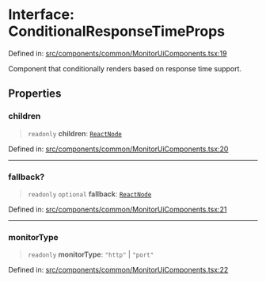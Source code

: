 # Interface: ConditionalResponseTimeProps

Defined in: [src/components/common/MonitorUiComponents.tsx:19](https://github.com/Nick2bad4u/Uptime-Watcher/blob/8a1973382d5fe14c52996ecda381894eb7ecd4a6/src/components/common/MonitorUiComponents.tsx#L19)

Component that conditionally renders based on response time support.

## Properties

### children

> `readonly` **children**: [`ReactNode`](https://github.com/DefinitelyTyped/DefinitelyTyped/blob/1a60e1b9a9062ff9c48c681ca3d8b6f717b616b9/types/react/index.d.ts#L427)

Defined in: [src/components/common/MonitorUiComponents.tsx:20](https://github.com/Nick2bad4u/Uptime-Watcher/blob/8a1973382d5fe14c52996ecda381894eb7ecd4a6/src/components/common/MonitorUiComponents.tsx#L20)

***

### fallback?

> `readonly` `optional` **fallback**: [`ReactNode`](https://github.com/DefinitelyTyped/DefinitelyTyped/blob/1a60e1b9a9062ff9c48c681ca3d8b6f717b616b9/types/react/index.d.ts#L427)

Defined in: [src/components/common/MonitorUiComponents.tsx:21](https://github.com/Nick2bad4u/Uptime-Watcher/blob/8a1973382d5fe14c52996ecda381894eb7ecd4a6/src/components/common/MonitorUiComponents.tsx#L21)

***

### monitorType

> `readonly` **monitorType**: `"http"` \| `"port"`

Defined in: [src/components/common/MonitorUiComponents.tsx:22](https://github.com/Nick2bad4u/Uptime-Watcher/blob/8a1973382d5fe14c52996ecda381894eb7ecd4a6/src/components/common/MonitorUiComponents.tsx#L22)
